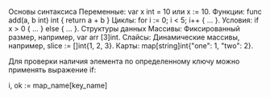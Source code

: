Основы синтаксиса
Переменные: var x int = 10 или x := 10.
Функции:
func add(a, b int) int {
    return a + b
}
Циклы: for i := 0; i < 5; i++ { ... }.
Условия: if x > 0 { ... } else { ... }.
Структуры данных
Массивы: Фиксированный размер, например, var arr [3]int.
Слайсы: Динамические массивы, например, slice := []int{1, 2, 3}.
Карты: map[string]int{"one": 1, "two": 2}.

Для проверки наличия элемента по определенному ключу можно применять выражение if:
	
i, ok := map_name[key_name]